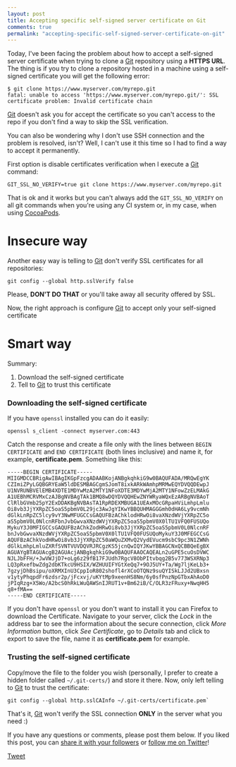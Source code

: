 ```yaml
---
layout: post
title: Accepting specific self-signed server certificate on Git
comments: true
permalink: "accepting-specific-self-signed-server-certificate-on-git"
---
```


Today, I've been facing the problem about how to accept a self-signed server certificate when trying to clone a [Git][git] repository using a **HTTPS URL**. The thing is if you try to clone a repository hosted in a machine using a self-signed certificate you will get the following error:

```
$ git clone https://www.myserver.com/myrepo.git
fatal: unable to access 'https://www.myserver.com/myrepo.git/': SSL certificate problem: Invalid certificate chain
```

[Git][git] doesn't ask you for accept the certificate so you can't access to the repo if you don't find a way to skip the SSL verification.

You can also be wondering why I don't use SSH connection and the problem is resolved, isn't? Well, I can't use it this time so I had to find a way to accept it permanently.

First option is disable certificates verification when I execute a [Git][git] command:

```
GIT_SSL_NO_VERIFY=true git clone https://www.myserver.com/myrepo.git
```

That is ok and it works but you can't always add the `GIT_SSL_NO_VERIFY` on all git commands when you're using any CI system or, in my case, when using [CocoaPods][pods].

# Insecure way

Another easy way is telling to [Git][git] don't verify SSL certificates for all repositories:

```
git config --global http.sslVerify false
```

Please, **DON'T DO THAT** or you'll take away all security offered by SSL.

Now, the right approach is configure [Git][git] to accept only your self-signed certificate

# Smart way

Summary:

 1. Download the self-signed certificate
 2. Tell to [Git][git] to trust this certificate


### Downloading the self-signed certificate

If you have `openssl` installed you can do it easily:

```
openssl s_client -connect myserver.com:443
```

Catch the response and create a file only with the lines between `BEGIN CERTIFICATE` and `END CERTIFICATE` (both lines inclusive) and name it, for example, **certificate.pem**. Something like this:

``` 
-----BEGIN CERTIFICATE-----
MIIGMDCCBRigAwIBAgIKGpFzcgADAABKojANBgkqhkiG9w0BAQUFADA/MRQwEgYK
CZImiZPyLGQBGRYEaW5ldDESMBAGCgmSJomT8ixkARkWAmhpMRMwEQYDVQQDEwpJ
U1NVRUNBVElEMB4XDTE1MDYwMzA2MTY1NFoXDTE3MDYwMjA2MTY1NFowZzELMAkG
A1UEBhMCRVMxCzAJBgNVBAgTAk1BMQ8wDQYDVQQHEwZNYWRyaWQxEzARBgNVBAoT
ClRlbGVmb25pY2ExDDAKBgNVBAsTA1RpRDEXMBUGA1UEAxMOcGRpaHViLmhpLmlu
Oi8vb3JjYXRpZC5oaS5pbmV0L29jc3AwJgYIKwYBBQUHMAGGGmh0dHA6Ly9vcmNh
dGlkLnRpZC5lcy9vY3NwMFUGCCsGAQUFBzAChklodHRwOi8vaXNzdWVjYXRpZC5o
aS5pbmV0L0NlcnRFbnJvbGwvaXNzdWVjYXRpZC5oaS5pbmV0X0lTU1VFQ0FUSUQo
MykuY3J0MFIGCCsGAQUFBzAChkZodHRwOi8vb3JjYXRpZC5oaS5pbmV0L0NlcnRF
bnJvbGwvaXNzdWVjYXRpZC5oaS5pbmV0X0lTU1VFQ0FUSUQoMykuY3J0MFEGCCsG
AQUFBzAChkVodHRwOi8vb3JjYXRpZC50aWQuZXMvQ2VydEVucm9sbC9pc3N1ZWNh
dGlkLmhpLmluZXRfSVNTVUVDQVRJRCgzKS5jcnQwIQYJKwYBBAGCNxQCBBQeEgBX
AGUAYgBTAGUAcgB2AGUAcjANBgkqhkiG9w0BAQUFAAOCAQEALn2uGPE5cuOsDVWC
NJLJbFFH/+JwVWJjD7+oLg6z29fB17FJUdh7RgcV8ObPItvbqg2B5v773WSXRNp3
LQ3pRxefbwZdg2dbKTkcU9HSIX/WZHUUIFYGtXeQq7+9OJ5UY+Ta/Wg7ljKeLb3+
7gzyjDhBsipu/oXRMXInU3CppIoR802shofl4rXCoOTQNz9suQYISkLJJd2UBxsn
v1ytyPhqpdFr6zdsr2p/jFcxvj/uKYtMp9xeenHS8Nm/6y0sfPnzNpGTbxAhAoD0
jPIqRzg+X5Wo/A2bcS0hRkLWuQAWSnIJRUT1v+Bm62iB/C/OLR3zFRuxy+NwqHH5
q8+fMA==
-----END CERTIFICATE-----
```

If you don't have `openssl` or you don't want to install it you can Firefox to download the Certificate. Navigate to your server, click the _Lock_ in the address bar to see the information about the secure connection, click _More Information_ button, click _See Certificate_, go to _Details_ tab and click to export to save the file, name it as **certificate.pem** for example.

### Trusting the self-signed certificate

Copy/move the file to the folder you wish (personally, I prefer to create a hidden folder called `~/.git-certs/`) and store it there. Now, only left telling to [Git][git] to trust the certificate:

```
git config --global http.sslCAInfo ~/.git-certs/certificate.pem`
```

That's it, [Git][git] won't verify the SSL connection **ONLY** in the server what you need :)


If you have any questions or comments, please post them below.
If you liked this post, you can
<a href="https://twitter.com/intent/tweet?url=http://arturogutierrez.com{{ page.url }}&text={{ page.title }}&via={{ site.twitter_username }}" 
   target="_blank">
  share it with your followers</a> 
or 
<a href="https://twitter.com/{{ site.twitter_username }}">
  follow me on Twitter</a>!

<a href="https://twitter.com/share" class="twitter-share-button" data-url="http://arturogutierrez.com{{ page.url }}" data-via="{{ site.twitter_username }}" data-size="large">Tweet</a>

<!-- Put this just before the closing body tag -->
<script>!function(d,s,id){var js,fjs=d.getElementsByTagName(s)[0];if(!d.getElementById(id)){js=d.createElement(s);js.id=id;js.src="//platform.twitter.com/widgets.js";fjs.parentNode.insertBefore(js,fjs);}}(document,"script","twitter-wjs");</script>


[git]: https://git-scm.com
[pods]: https://cocoapods.org